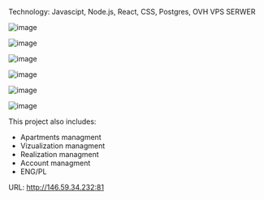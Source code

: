 Technology: Javascipt, Node.js, React, CSS, Postgres, OVH VPS SERWER




![image](https://github.com/user-attachments/assets/5cfa316f-c267-48f1-ad79-abcdaf45403c)

![image](https://github.com/user-attachments/assets/5c48c032-d821-4807-9a62-2fcca5332ea2)

![image](https://github.com/user-attachments/assets/1912c5c2-b51e-4ebe-b606-12c4f691b118)

![image](https://github.com/user-attachments/assets/7805c550-db76-4092-86e3-e67e096e5461)

![image](https://github.com/user-attachments/assets/11fc37a4-b928-4789-9c7c-5834d9c8f932)

![image](https://github.com/user-attachments/assets/2fa0af8d-cb5d-4bc0-a88a-6436839c4139)



This project also includes:

- Apartments managment
- Vizualization managment
- Realization managment
- Account managment
- ENG/PL

URL: http://146.59.34.232:81
